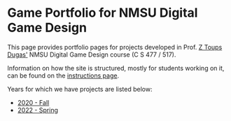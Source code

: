 # Game Portfolio for NMSU Digital Game Design

This page provides portfolio pages for projects developed in Prof. [Z Toups Dugas'](https://pixl.nmsu.edu/people/z) NMSU Digital Game Design course (C S 477 / 517). 

Information on how the site is structured, mostly for students working on it, can be found on the [instructions page](instructions.md). 

Years for which we have projects are listed below:

* [2020 - Fall](/2020-3/index.md)
* [2022 - Spring](/2022-2/index.md)

